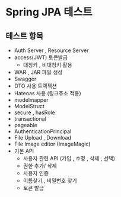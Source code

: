 # Spring JPA 테스트
## 테스트 항목
- Auth Server , Resource Server
- access(JWT) 토큰발급
	- 대칭키 , 비대칭키 활용 
- WAR , JAR 파일 생성
- Swagger
- DTO 사용 트랙잭션
- Hateoas 사용 (링크주소 적용)
- modelmapper 
- ModelStruct
- secure , hasRole
- transactional 
- pageable 
- AuthenticationPrincipal
- File Upload , Download
- File Image editor (ImageMagic)
- 기본 API
	- 사용자 관련 API (가입 , 수정 , 삭제 , 선택)
	- 권한 추가/ 삭제
	- 사용자 인증
	- 이름찾기 , 비밀번호 찾기 
	- 토큰 발급 